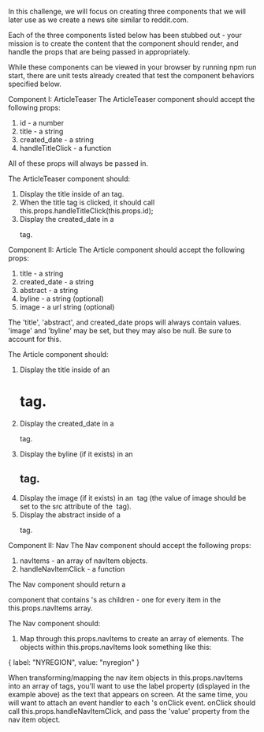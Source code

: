 In this challenge, we will focus on creating three components that we will later use as we create a news site similar to reddit.com.  

Each of the three components listed below has been stubbed out - your mission is to create the content that the component should render, and handle the props that are being passed in appropriately. 

While these components can be viewed in your browser by running npm run start, there are unit tests already created that test the component behaviors specified below.  

Component I: ArticleTeaser
The ArticleTeaser component should accept the following props:
1) id - a number
2) title - a string
3) created_date - a string
4) handleTitleClick - a function

All of these props will always be passed in.  

The ArticleTeaser component should:
1) Display the title inside of an <a> tag.
2) When the title <a> tag is clicked, it should call this.props.handleTitleClick(this.props.id);
3) Display the created_date in a <p> tag.

Component II: Article
The Article component should accept the following props:
1) title - a string
2) created_date - a string
3) abstract - a string
4) byline - a string (optional)
5) image - a url string (optional)

The 'title', 'abstract', and created_date props will always contain values.  'image' and 'byline' may be set, but they may also be null.  Be sure to account for this.

The Article component should:
1) Display the title inside of an <h1> tag.
2) Display the created_date in a <p> tag.
3) Display the byline (if it exists) in an <h2> tag.
4) Display the image (if it exists) in an <img> tag (the value of image should be set to the src attribute of the <img> tag).
5) Display the abstract inside of a <p> tag.


Component II: Nav
The Nav component should accept the following props:
1) navItems - an array of navItem objects.
2) handleNavItemClick - a function

The Nav component should return a <nav> component that contains <a>'s as children - one for every item in the this.props.navItems array.  

The Nav component should:
1) Map through this.props.navItems to create an array of <a> elements.  The objects within this.props.navItems look something like this:  

{
  label: "NYREGION",
  value: "nyregion"
}

When transforming/mapping the nav item objects in this.props.navItems into an array of <a> tags, you'll want to use the label property (displayed in the example above) as the text that appears on screen.  At the same time, you will want to attach an event handler to each <a>'s onClick event.  onClick should call this.props.handleNavItemClick, and pass the 'value' property from the nav item object.  